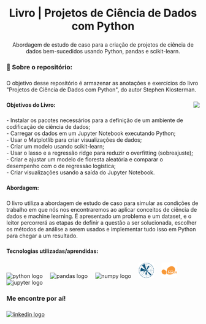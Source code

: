 <h1 align="center">Livro | Projetos de Ciência de Dados com Python</h1>

###

<p align="center">Abordagem de estudo de caso para a criação de projetos de ciência de dados bem-sucedidos usando Python, pandas e scikit-learn.</p>

###

<h3 align="left">🎲 Sobre o repositório:</h3>

###

<p align="left">O objetivo desse repositório é armazenar as anotações e exercícios do livro "Projetos de Ciência de Dados com Python", do autor Stephen Klosterman.</p>

###

<p align="left"></p>

###

<img align="right" height="250" src="https://s3.novatec.com.br/capas-ampliadas/capa-ampliada-9786586057102.jpg"  />

###

<h4 align="left">Objetivos do Livro:</h4>

###

<p align="left">- Instalar os pacotes necessários para a definição de um ambiente de codificação de ciência de dados;<br>- Carregar os dados em um Jupyter Notebook executando Python;<br>- Usar o Matplotlib para criar visualizações de dados;<br>- Criar um modelo usando scikit-learn;<br>- Usar o lasso e a regressão ridge para reduzir o overfitting (sobreajuste);<br>- Criar e ajustar um modelo de floresta aleatória e comparar o desempenho com o de regressão logística;<br>- Criar visualizações usando a saída do Jupyter Notebook.</p>

###

<h4 align="left">Abordagem:</h4>

###

<p align="left">O livro utiliza a abordagem de estudo de caso para simular as condições de trabalho em que nós nos encontraremos ao aplicar conceitos de ciência de dados e machine learning. É apresentado um problema e um dataset, e o leitor percorrerá as etapas de definir a questão a ser solucionada, escolher os métodos de análise a serem usados e implementar tudo isso em Python para chegar a um resultado.</p>

###

<h4 align="left">Tecnologias utilizadas/aprendidas:</h4>

###

<div align="left">
  <img src="https://cdn.jsdelivr.net/gh/devicons/devicon/icons/python/python-original.svg" height="40" alt="python logo"  />
  <img width="12" />
  <img src="https://cdn.jsdelivr.net/gh/devicons/devicon/icons/pandas/pandas-original-wordmark.svg" height="40" alt="pandas logo"  />
  <img width="12" />
  <img src="https://cdn.jsdelivr.net/gh/devicons/devicon/icons/numpy/numpy-original.svg" height="40" alt="numpy logo"  />
  <img width="12" />
  <img src="https://github.com/devicons/devicon/blob/master/icons/matplotlib/matplotlib-plain.svg" height="40" alt="matplotlib logo"  />
  <img width="12" />
  <img src="https://github.com/devicons/devicon/blob/master/icons/scikitlearn/scikitlearn-plain.svg" height="40" alt="sickit-learn logo"  />
  <img width="12" />
  <img src="https://cdn.jsdelivr.net/gh/devicons/devicon/icons/jupyter/jupyter-original-wordmark.svg" height="40" alt="jupyter logo"  />
</div>

###

<h3 align="left">Me encontre por aí!</h3>

###

<div align="left">
  <a href="https://www.linkedin.com/in/ddaniellysilva/" target="_blank">
    <img src="https://img.shields.io/static/v1?message=LinkedIn&logo=linkedin&label=&color=0077B5&logoColor=white&labelColor=&style=for-the-badge" height="26" alt="linkedin logo"  />
  </a>
</div>

###
